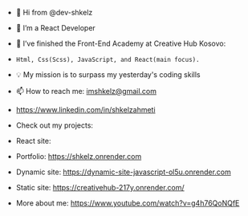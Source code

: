 - 👋 Hi from @dev-shkelz
- 👀 I’m a React Developer
- 🌱 I’ve finished the Front-End Academy at Creative Hub Kosovo:
-     Html, Css(Scss), JavaScript, and React(main focus).
- 💡 My mission is to surpass my yesterday's coding skills
- 📫 How to reach me: imshkelz@gmail.com
- https://www.linkedin.com/in/shkelzahmeti

- Check out my projects:

- React site:
- Portfolio: https://shkelz.onrender.com 
- Dynamic site: https://dynamic-site-javascript-ol5u.onrender.com
- Static site: https://creativehub-217y.onrender.com/

- More about me: https://www.youtube.com/watch?v=g4h76QoNQfE
  
<!---
dev-shkelz/dev-shkelz is a ✨ special ✨ repository because its `README.md` (this file) appears on your GitHub profile.
You can click the Preview link to take a look at your changes.
--->
